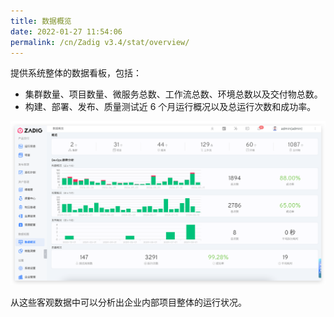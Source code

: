 ```yaml
---
title: 数据概览
date: 2022-01-27 11:54:06
permalink: /cn/Zadig v3.4/stat/overview/
---
```


提供系统整体的数据看板，包括：

- 集群数量、项目数量、微服务总数、工作流总数、环境总数以及交付物总数。
- 构建、部署、发布、质量测试近 6 个月运行概况以及总运行次数和成功率。

![数据概览](../../../_images/overview_310.png)

从这些客观数据中可以分析出企业内部项目整体的运行状况。